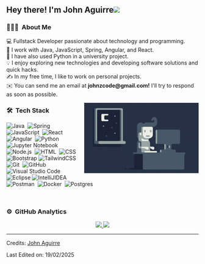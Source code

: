 <h2>Hey there! I'm John Aguirre<img src="https://github.com/abdoachhoubi/abdoachhoubi/blob/main/gifs/Hi.gif" width='40'/></h2>

### 👨🏻‍💻 &nbsp;About Me

<p>
  💻 Fullstack Developer passionate about technology and programming.<br>
  🚀 I work with Java, JavaScript, Spring, Angular, and React</strong>.<br>
  🐍 I have also used Python in a university project.<br>
  💡 I enjoy exploring new technologies and developing software solutions and quick hacks.<br>
  ✍️ In my free time, I like to work on personal projects.<br>
  ✉️ You can send me an email at <b>johnzcode@gmail.com!</b> I'll try to respond as soon as possible.
</p>

<img alt="Night Coding" src="https://raw.githubusercontent.com/AVS1508/AVS1508/master/assets/Night-Coding.gif" align="right"/>

### 🛠 &nbsp;Tech Stack

![Java](https://img.shields.io/badge/-Java-05122A?style=flat&logo=Java&logoColor=FFA518)&nbsp;
![Spring](https://img.shields.io/badge/-Spring-05122A?style=flat&logo=Spring&logoColor=3CB371)&nbsp;
![JavaScript](https://img.shields.io/badge/-JavaScript-05122A?style=flat&logo=javascript)&nbsp;
![React](https://img.shields.io/badge/-React-05122A?style=flat&logo=react)&nbsp;
![Angular](https://img.shields.io/badge/-Angular-05122A?style=flat&logo=angular&logoColor=FF0000)&nbsp;
![Python](https://img.shields.io/badge/-Python-05122A?style=flat&logo=python)&nbsp;\
![Jupyter Notebook](https://img.shields.io/badge/-Jupyter-05122A?style=flat&logo=jupyter)&nbsp;
![Node.js](https://img.shields.io/badge/-Node.js-05122A?style=flat&logo=node.js)&nbsp;
![HTML](https://img.shields.io/badge/-HTML-05122A?style=flat&logo=HTML5)&nbsp;
![CSS](https://img.shields.io/badge/-CSS-05122A?style=flat&logo=CSS3&logoColor=1572B6)&nbsp;
![Bootstrap](https://img.shields.io/badge/-Bootstrap-05122A?style=flat&logo=bootstrap&logoColor=563D7C)
![TailwindCSS](https://img.shields.io/badge/-Tailwindcss-05122A?style=flat&logo=tailwind-css)&nbsp;\
![Git](https://img.shields.io/badge/-Git-05122A?style=flat&logo=git)&nbsp;
![GitHub](https://img.shields.io/badge/-GitHub-05122A?style=flat&logo=github)&nbsp;
![Visual Studio Code](https://img.shields.io/badge/-Visual%20Studio%20Code-05122A?style=flat&logo=visual-studio-code&logoColor=007ACC)&nbsp;
![Eclipse](https://img.shields.io/badge/-Eclipse-05122A?style=flat&logo=eclipse-ide&logoColor=2C2255)
![IntelliJIDEA](https://img.shields.io/badge/-IntelliJIDEA-05122A?style=flat&logo=intellij-idea)&nbsp;\
![Postman](https://img.shields.io/badge/-Postman-05122A?style=flat&logo=postman)&nbsp;
![Docker](https://img.shields.io/badge/-Docker-05122A?style=flat&logo=docker)&nbsp;
![Postgres](https://img.shields.io/badge/-Postgres-05122A?style=flat&logo=postgresql)&nbsp;

<br>

### ⚙️ &nbsp;GitHub Analytics

<p align="center">
<a href="https://github.com/johnzcode">
  <img height="180em" src="https://github-readme-stats-eight-theta.vercel.app/api?username=johnzcode&show_icons=true&theme=algolia&include_all_commits=true&count_private=true"/>
  <img height="180em" src="https://github-readme-stats-eight-theta.vercel.app/api/top-langs/?username=johnzcode&layout=compact&langs_count=8&theme=algolia"/>
</a>
</p>

-----
Credits: [John Aguirre](https://github.com/johnzcode)

Last Edited on: 19/02/2025
